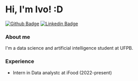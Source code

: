 # Hi, I'm Ivo! :D

[![Github Badge](https://img.shields.io/badge/-Github-000?style=flat-square&logo=Github&logoColor=white&link=https://github.com/ivoaraujo17)](https://github.com/fagnerpsantos)
[![Linkedin Badge](https://img.shields.io/badge/-LinkedIn-blue?style=flat-square&logo=Linkedin&logoColor=white&link=https://www.linkedin.com/in/ivo-crescencio-de-ara%C3%BAjo-617547164/)](https://www.linkedin.com/in/ivo-crescencio-de-ara%C3%BAjo-617547164/)

### About me
I'm a data science and artificial intelligence student at UFPB.

### Experience
- Intern in Data analystc at iFood (2022-present)
